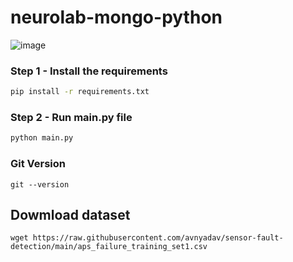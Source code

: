# neurolab-mongo-python

![image](https://user-images.githubusercontent.com/57321948/196933065-4b16c235-f3b9-4391-9cfe-4affcec87c35.png)

### Step 1 - Install the requirements

```bash
pip install -r requirements.txt
```

### Step 2 - Run main.py file

```bash
python main.py
```

### Git Version
```
git --version
```

## Dowmload dataset
```
wget https://raw.githubusercontent.com/avnyadav/sensor-fault-detection/main/aps_failure_training_set1.csv
```